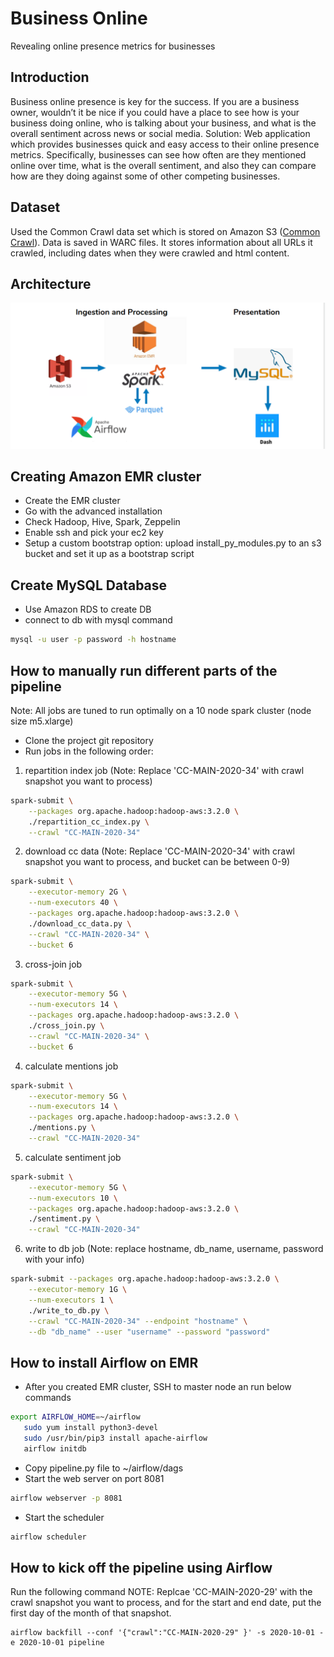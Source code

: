 # Business Online
Revealing online presence metrics for businesses

## Introduction
Business online presence is key for the success. If you are a business owner, wouldn’t it be nice if you could have a place to see how is your business doing online, who is talking about your business, and what is the overall sentiment across news or social media.
Solution: Web application which provides businesses quick and easy access to their online presence metrics. Specifically, businesses can see how often are they mentioned online over time, what is the overall sentiment, and also they can compare how are they doing against some of other competing businesses.

## Dataset
Used the Common Crawl data set which is stored on Amazon S3 ([Common Crawl](https://commoncrawl.org/)). Data is saved in WARC files. It stores information about all URLs it crawled, including dates when they were crawled and html content.

## Architecture
![Pipeline](pipeline1.png)

## Creating Amazon EMR cluster
* Create the EMR cluster
* Go with the advanced installation
* Check Hadoop, Hive, Spark, Zeppelin
* Enable ssh and pick your ec2 key
* Setup a custom bootstrap option: upload install_py_modules.py to an s3 bucket and set it up as a bootstrap script

## Create MySQL Database
* Use Amazon RDS to create DB
* connect to db with mysql command 
```bash
mysql -u user -p password -h hostname
```

## How to manually run different parts of the pipeline
Note: All jobs are tuned to run optimally on a 10 node spark cluster (node size m5.xlarge)
* Clone the project git repository
* Run jobs in the following order:
1. repartition index job (Note: Replace 'CC-MAIN-2020-34' with crawl snapshot you want to process)
```bash
spark-submit \
    --packages org.apache.hadoop:hadoop-aws:3.2.0 \
    ./repartition_cc_index.py \
    --crawl "CC-MAIN-2020-34"
```
2. download cc data (Note: Replace 'CC-MAIN-2020-34' with crawl snapshot you want to process, and bucket can be between 0-9)
```bash
spark-submit \
    --executor-memory 2G \
    --num-executors 40 \
    --packages org.apache.hadoop:hadoop-aws:3.2.0 \
    ./download_cc_data.py \
    --crawl "CC-MAIN-2020-34" \
    --bucket 6
```
3. cross-join job
```bash
spark-submit \
    --executor-memory 5G \
    --num-executors 14 \
    --packages org.apache.hadoop:hadoop-aws:3.2.0 \
    ./cross_join.py \
    --crawl "CC-MAIN-2020-34" \
    --bucket 6
```
4. calculate mentions job
```bash
spark-submit \
    --executor-memory 5G \
    --num-executors 14 \
    --packages org.apache.hadoop:hadoop-aws:3.2.0 \
    ./mentions.py \
    --crawl "CC-MAIN-2020-34"
```
5. calculate sentiment job
```bash
spark-submit \
    --executor-memory 5G \
    --num-executors 10 \
    --packages org.apache.hadoop:hadoop-aws:3.2.0 \
    ./sentiment.py \
    --crawl "CC-MAIN-2020-34"
```
6. write to db job (Note: replace hostname, db_name, username, password with your info)
```bash
spark-submit --packages org.apache.hadoop:hadoop-aws:3.2.0 \
    --executor-memory 1G \
    --num-executors 1 \
    ./write_to_db.py \
    --crawl "CC-MAIN-2020-34" --endpoint "hostname" \
    --db "db_name" --user "username" --password "password"
```
## How to install Airflow on EMR
* After you created EMR cluster, SSH to master node an run below commands
```bash
export AIRFLOW_HOME=~/airflow
   sudo yum install python3-devel
   sudo /usr/bin/pip3 install apache-airflow
   airflow initdb
```
* Copy pipeline.py file to ~/airflow/dags
* Start the web server on port 8081
```bash
airflow webserver -p 8081
```
* Start the scheduler
```bash
airflow scheduler
```
## How to kick off the pipeline using Airflow
Run the following command
NOTE: Replcae 'CC-MAIN-2020-29' with the crawl snapshot you want to process, and for the start and end date, put the first day of the month of that snapshot.
```
airflow backfill --conf '{"crawl":"CC-MAIN-2020-29" }' -s 2020-10-01 -e 2020-10-01 pipeline 
```


